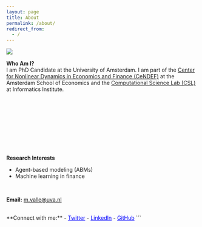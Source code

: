```yaml
---
layout: page
title: About
permalink: /about/
redirect_from: 
  - /
---
```


<img src="/images/profile2.png" align="left" style="max-width: 100%; height: auto; margin-right: 15px;"/>

<br/>

   **Who Am I?** \
I am PhD Candidate at the University of Amsterdam. I am part of the [Center for Nonlinear Dynamics in Economics and Finance (CeNDEF)](https://cendef.uva.nl/) at the Amsterdam School of Economics and the [Computational Science Lab (CSL)](https://uva.computationalscience.nl/) at Informatics Institute.

<br/>
<br/>
<br/>
<br/>
<br/>
<br/>
<br/>
<br/>

**Research Interests**  
- Agent-based modeling (ABMs)
- Machine learning in finance

<br/>

**Email:** [m.valle@uva.nl](mailto:m.valle@uva.nl)

<br/>
**Connect with me:**
- <a href="https://x.com/mttvalle" style="color:blue;">Twitter</a>
- <a href="https://www.linkedin.com/in/matteovallemv" style="color:blue;">LinkedIn</a>
- <a href="https://github.com/vallematteo" style="color:blue;">GitHub</a>
```